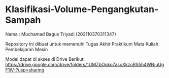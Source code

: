 # Klasifikasi-Volume-Pengangkutan-Sampah
Nama : Muchamad Bagus Triyadi (202110370311347)

Repository ini dibuat untuk memenuhi Tugas Akhir Praktikum Mata Kuliah Pembelajaran Mesin

Model dapat di akses di Drive Berikut:
https://drive.google.com/drive/folders/1UMZbOoko7asoXkzoRS5h4WNjuUgF1iV-?usp=sharing
